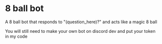 # 8 ball bot
 A 8 ball bot that responds to "(question_here)?" and acts like a magic 8 ball

You will still need to make your own bot on discord dev and put your token in my code
